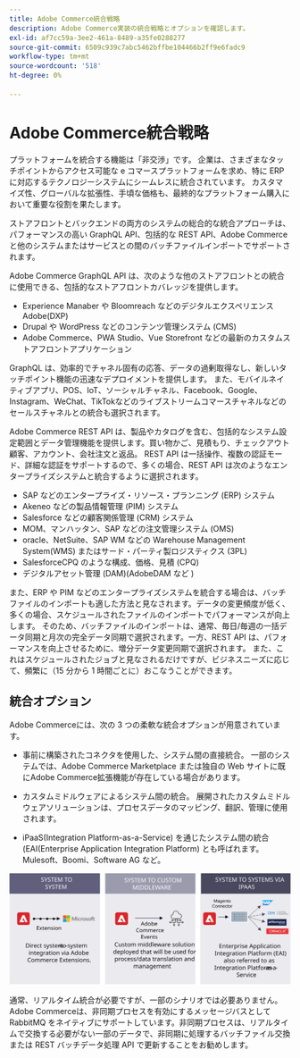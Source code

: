```yaml
---
title: Adobe Commerce統合戦略
description: Adobe Commerce実装の統合戦略とオプションを確認します。
exl-id: af7cc59a-3ee2-461a-8489-a35fe0288277
source-git-commit: 6509c939c7abc5462bffbe104466b2ff9e6fadc9
workflow-type: tm+mt
source-wordcount: '518'
ht-degree: 0%

---
```


# Adobe Commerce統合戦略

プラットフォームを統合する機能は「非交渉」です。 企業は、さまざまなタッチポイントからアクセス可能な e コマースプラットフォームを求め、特に ERP に対応するテクノロジーシステムにシームレスに統合されています。 カスタマイズ性、グローバルな拡張性、手頃な価格も、最終的なプラットフォーム購入において重要な役割を果たします。

ストアフロントとバックエンドの両方のシステムの総合的な統合アプローチは、パフォーマンスの高い GraphQL API、包括的な REST API、Adobe Commerceと他のシステムまたはサービスとの間のバッチファイルインポートでサポートされます。

Adobe Commerce GraphQL API は、次のような他のストアフロントとの統合に使用できる、包括的なストアフロントカバレッジを提供します。

- Experience Manaber や Bloomreach などのデジタルエクスペリエンスAdobe(DXP)
- Drupal や WordPress などのコンテンツ管理システム (CMS)
- Adobe Commerce、PWA Studio、Vue Storefront などの最新のカスタムストアフロントアプリケーション

GraphQL は、効率的でチャネル固有の応答、データの過剰取得なし、新しいタッチポイント機能の迅速なデプロイメントを提供します。 また、モバイルネイティブアプリ、POS、IoT、ソーシャルチャネル、Facebook、Google、Instagram、WeChat、TikTokなどのライブストリームコマースチャネルなどのセールスチャネルとの統合も選択されます。

Adobe Commerce REST API は、製品やカタログを含む、包括的なシステム設定範囲とデータ管理機能を提供します。買い物かご、見積もり、チェックアウト顧客、アカウント、会社注文と返品。 REST API は一括操作、複数の認証モード、詳細な認証をサポートするので、多くの場合、REST API は次のようなエンタープライズシステムと統合するように選択されます。

- SAP などのエンタープライズ・リソース・プランニング (ERP) システム
- Akeneo などの製品情報管理 (PIM) システム
- Salesforce などの顧客関係管理 (CRM) システム
- MOM、マンハッタン、SAP などの注文管理システム (OMS)
- oracle、NetSuite、SAP WM などの Warehouse Management System(WMS) またはサード・パーティ製ロジスティクス (3PL)
- SalesforceCPQ のような構成、価格、見積 (CPQ)
- デジタルアセット管理 (DAM)(AdobeDAM など )

また、ERP や PIM などのエンタープライズシステムを統合する場合は、バッチファイルのインポートも適した方法と見なされます。データの変更頻度が低く、多くの場合、スケジュールされたファイルのインポートでパフォーマンスが向上します。 そのため、バッチファイルのインポートは、通常、毎日/毎週の一括データ同期と月次の完全データ同期で選択されます。一方、REST API は、パフォーマンスを向上させるために、増分データ変更同期で選択されます。 また、これはスケジュールされたジョブと見なされるだけですが、ビジネスニーズに応じて、頻繁に（15 分から 1 時間ごとに）おこなうことができます。

## 統合オプション

Adobe Commerceには、次の 3 つの柔軟な統合オプションが用意されています。

- 事前に構築されたコネクタを使用した、システム間の直接統合。 一部のシステムでは、Adobe Commerce Marketplace または独自の Web サイトに既にAdobe Commerce拡張機能が存在している場合があります。

- カスタムミドルウェアによるシステム間の統合。 展開されたカスタムミドルウェアソリューションは、プロセスデータのマッピング、翻訳、管理に使用されます。

- iPaaS(Integration Platform-as-a-Service) を通じたシステム間の統合 (EAI(Enterprise Application Integration Platform) とも呼ばれます。Mulesoft、Boomi、Software AG など。

![Adobe Commerce統合オプション](../../assets/playbooks/integration-options.svg)

通常、リアルタイム統合が必要ですが、一部のシナリオでは必要ありません。 Adobe Commerceは、非同期プロセスを有効にするメッセージバスとして RabbitMQ をネイティブにサポートしています。非同期プロセスは、リアルタイムで交換する必要がない一部のデータで、非同期に処理するバッチファイル交換または REST バッチデータ処理 API で更新することをお勧めします。

